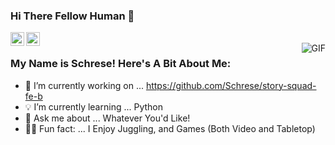 ### Hi There Fellow Human 👋

<a href="https://www.linkedin.com/in/schrese/">
  <img align="left" alt="Schrese's Linkdein Profile" width="22px" src="https://cdn.jsdelivr.net/npm/simple-icons@v3/icons/linkedin.svg" />
</a>

<a href="https://github.com/Schrese">
  <img align="left" alt="Schrese's Github Profile" width="22px" src="https://cdn.jsdelivr.net/npm/simple-icons@v3/icons/github.svg" />
</a>
<br/>

<img align="right" alt="GIF" src="https://media0.giphy.com/media/citBl9yPwnUOs/giphy.gif" />



### My Name is Schrese! Here's A Bit About Me:
* 🔨 I’m currently working on ... https://github.com/Schrese/story-squad-fe-b
* 💡 I’m currently learning ... Python
* 💬 Ask me about ... Whatever You'd Like!
* 🤹‍♀️ Fun fact: ... I Enjoy Juggling, and Games (Both Video and Tabletop)


